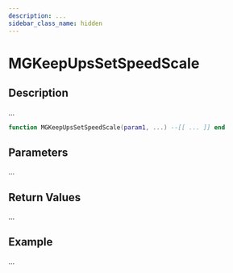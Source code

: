 ```yaml
---
description: ...
sidebar_class_name: hidden
---
```


# MGKeepUpsSetSpeedScale

## Description

...

```lua
function MGKeepUpsSetSpeedScale(param1, ...) --[[ ... ]] end
```

## Parameters

...

## Return Values

...

## Example

...


